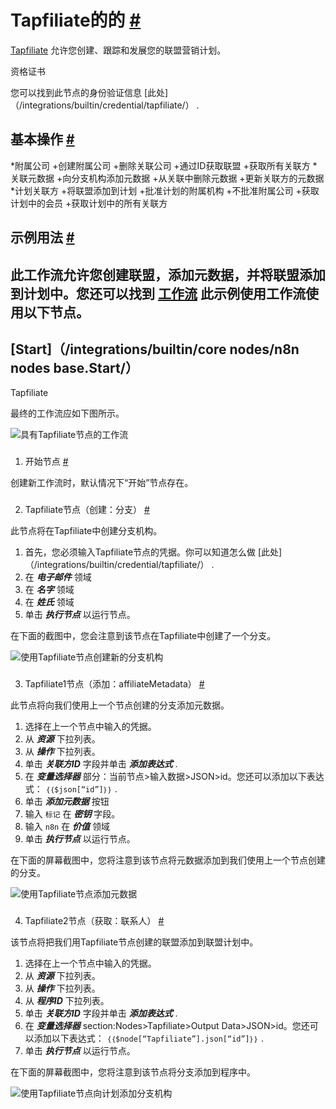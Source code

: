 


 Tapfiliate的的
 [#](#tapfiliate "永久链接")
===============================================



[Tapfiliate](https://tapfiliate.com) 
 允许您创建、跟踪和发展您的联盟营销计划。
 




 资格证书
 



 您可以找到此节点的身份验证信息
 [此处]（/integrations/builtin/credential/tapfiliate/）
 .
 




 基本操作
 [#](#基本操作 "永久链接")
-----------------------------------------------------------


*附属公司
	+创建附属公司
	+删除关联公司
	+通过ID获取联盟
	+获取所有关联方
*关联元数据
	+向分支机构添加元数据
	+从关联中删除元数据
	+更新关联方的元数据
*计划关联方
	+将联盟添加到计划
	+批准计划的附属机构
	+不批准附属公司
	+获取计划中的会员
	+获取计划中的所有关联方



 示例用法
 [#](#示例用法 "永久链接")
-----------------------------------------------------



 此工作流允许您创建联盟，添加元数据，并将联盟添加到计划中。您还可以找到
 [工作流](https://n8n.io/workflows/936) 
 此示例使用工作流使用以下节点。
-
 [Start]（/integrations/builtin/core nodes/n8n nodes base.Start/）
 -
 Tapfiliate




 最终的工作流应如下图所示。
 



![具有Tapfiliate节点的工作流](https://d33wubrfki0l68.cloudfront.net/35e61675ae0b037dbcc4babf682b272d12010653/8bd24/_images/integrations/builtin/app-nodes/tapfiliate/workflow.png)



### 
 1. 开始节点
 [#](#1-start-node "永久链接")



 创建新工作流时，默认情况下“开始”节点存在。
 


### 
 2. Tapfiliate节点（创建：分支）
 [#](#2-tapfiliate-node-createaffiliate "永久链接")



 此节点将在Tapfiliate中创建分支机构。
 


1. 首先，您必须输入Tapfiliate节点的凭据。你可以知道怎么做
 [此处]（/integrations/builtin/credential/tapfiliate/）
 .
2. 在
 ***电子邮件***
 领域
3. 在
 ***名字***
 领域
4. 在
 ***姓氏***
 领域
5. 单击
 ***执行节点***
 以运行节点。



 在下面的截图中，您会注意到该节点在Tapfiliate中创建了一个分支。
 



![使用Tapfiliate节点创建新的分支机构](https://d33wubrfki0l68.cloudfront.net/adf630e55f0befc4eb18f2db5e656b44a95e3b4e/1c42f/_images/integrations/builtin/app-nodes/tapfiliate/tapfiliate_node.png)



### 
 3. Tapfiliate1节点（添加：affiliateMetadata）
 [#](#3-tapfiliate1-node-addafiliatetadata "永久链接")



 此节点将向我们使用上一个节点创建的分支添加元数据。
 


1. 选择在上一个节点中输入的凭据。
2. 从
 ***资源***
 下拉列表。
3. 从
 ***操作***
 下拉列表。
4. 单击
 ***关联方ID***
 字段并单击
 ***添加表达式***
 .
5. 在
 ***变量选择器***
 部分：当前节点>输入数据>JSON>id。您还可以添加以下表达式：
 `｛｛$json[“id”]｝｝`
 .
6. 单击
 ***添加元数据***
 按钮
7. 输入
 `标记`
 在
 ***密钥***
 字段。
8. 输入
 `n8n`
 在
 ***价值***
 领域
9. 单击
 ***执行节点***
 以运行节点。



 在下面的屏幕截图中，您将注意到该节点将元数据添加到我们使用上一个节点创建的分支。
 



![使用Tapfiliate节点添加元数据](https://d33wubrfki0l68.cloudfront.net/7f97016f93ff50425354b00a1aba97c43f358d39/93697/_images/integrations/builtin/app-nodes/tapfiliate/tapfiliate1_node.png)



### 
 4. Tapfiliate2节点（获取：联系人）
 [#](#4-tapfiliate2-node-getcontact "永久链接")



 该节点将把我们用Tapfiliate节点创建的联盟添加到联盟计划中。
 


1. 选择在上一个节点中输入的凭据。
2. 从
 ***资源***
 下拉列表。
3. 从
 ***操作***
 下拉列表。
4. 从
 ***程序ID***
 下拉列表。
5. 单击
 ***关联方ID***
 字段并单击
 ***添加表达式***
 .
6. 在
 ***变量选择器***
 section:Nodes>Tapfiliate>Output Data>JSON>id。您还可以添加以下表达式：
 `｛｛$node[“Tapfiliate”].json[“id”]｝｝`
 .
7. 单击
 ***执行节点***
 以运行节点。



 在下面的屏幕截图中，您将注意到该节点将分支添加到程序中。
 



![使用Tapfiliate节点向计划添加分支机构](https://d33wubrfki0l68.cloudfront.net/a8208153844a2f2a4e72409cfd42fed6ac84519d/594f0/_images/integrations/builtin/app-nodes/tapfiliate/tapfiliate2_node.png)





